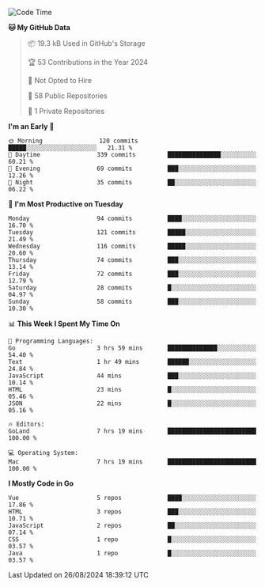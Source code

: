 <!--START_SECTION:waka-->
![Code Time](http://img.shields.io/badge/Code%20Time-1%2C223%20hrs%2036%20mins-blue)

**🐱 My GitHub Data** 

> 📦 19.3 kB Used in GitHub's Storage 
 > 
> 🏆 53 Contributions in the Year 2024
 > 
> 🚫 Not Opted to Hire
 > 
> 📜 58 Public Repositories 
 > 
> 🔑 1 Private Repositories 
 > 
**I'm an Early 🐤** 

```text
🌞 Morning                120 commits         █████░░░░░░░░░░░░░░░░░░░░   21.31 % 
🌆 Daytime                339 commits         ███████████████░░░░░░░░░░   60.21 % 
🌃 Evening                69 commits          ███░░░░░░░░░░░░░░░░░░░░░░   12.26 % 
🌙 Night                  35 commits          ██░░░░░░░░░░░░░░░░░░░░░░░   06.22 % 
```
📅 **I'm Most Productive on Tuesday** 

```text
Monday                   94 commits          ████░░░░░░░░░░░░░░░░░░░░░   16.70 % 
Tuesday                  121 commits         █████░░░░░░░░░░░░░░░░░░░░   21.49 % 
Wednesday                116 commits         █████░░░░░░░░░░░░░░░░░░░░   20.60 % 
Thursday                 74 commits          ███░░░░░░░░░░░░░░░░░░░░░░   13.14 % 
Friday                   72 commits          ███░░░░░░░░░░░░░░░░░░░░░░   12.79 % 
Saturday                 28 commits          █░░░░░░░░░░░░░░░░░░░░░░░░   04.97 % 
Sunday                   58 commits          ███░░░░░░░░░░░░░░░░░░░░░░   10.30 % 
```


📊 **This Week I Spent My Time On** 

```text
💬 Programming Languages: 
Go                       3 hrs 59 mins       ██████████████░░░░░░░░░░░   54.40 % 
Text                     1 hr 49 mins        ██████░░░░░░░░░░░░░░░░░░░   24.84 % 
JavaScript               44 mins             ███░░░░░░░░░░░░░░░░░░░░░░   10.14 % 
HTML                     23 mins             █░░░░░░░░░░░░░░░░░░░░░░░░   05.46 % 
JSON                     22 mins             █░░░░░░░░░░░░░░░░░░░░░░░░   05.16 % 

🔥 Editors: 
GoLand                   7 hrs 19 mins       █████████████████████████   100.00 % 

💻 Operating System: 
Mac                      7 hrs 19 mins       █████████████████████████   100.00 % 
```

**I Mostly Code in Go** 

```text
Vue                      5 repos             ████░░░░░░░░░░░░░░░░░░░░░   17.86 % 
HTML                     3 repos             ███░░░░░░░░░░░░░░░░░░░░░░   10.71 % 
JavaScript               2 repos             ██░░░░░░░░░░░░░░░░░░░░░░░   07.14 % 
CSS                      1 repo              █░░░░░░░░░░░░░░░░░░░░░░░░   03.57 % 
Java                     1 repo              █░░░░░░░░░░░░░░░░░░░░░░░░   03.57 % 
```




 Last Updated on 26/08/2024 18:39:12 UTC
<!--END_SECTION:waka-->
